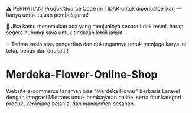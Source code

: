 ⚠️ PERHATIAN!
Produk/Source Code ini TIDAK untuk diperjualbelikan — hanya untuk tujuan pembelajaran!

🙏 Jika kamu menemukan ada yang menjualnya secara tidak resmi,
harap segera hubungi saya untuk tindakan lebih lanjut.

💡 Terima kasih atas pengertian dan dukungannya untuk menjaga karya ini tetap bebas dan edukatif!


# Merdeka-Flower-Online-Shop


Website e-commerce tanaman hias "Merdeka Flower" berbasis Laravel dengan integrasi Midtrans untuk pembayaran online, serta fitur kategori produk, keranjang belanja, dan manajemen pesanan.
